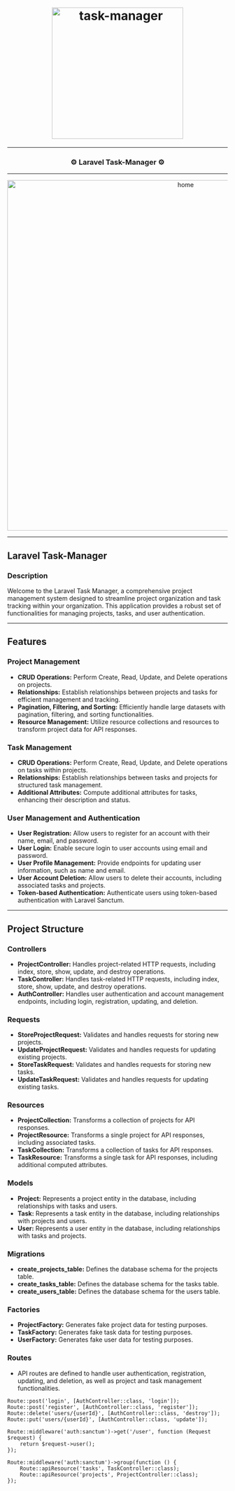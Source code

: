 <h1 align="center">
  <img
    width="300"
    alt="task-manager"
    src="https://live.staticflickr.com/65535/53536587878_9c224bccf2_m.jpg">
</h1>

---

<h3 align="center">
  <strong>
      ⚙️ Laravel Task-Manager ⚙️

  </strong>
</h3>

---

<p align="center">
  <img 
    width="800"
    alt="home"
    src="https://live.staticflickr.com/65535/53536595268_fb8fe151c9.jpg"/>
</p>

---

## Laravel Task-Manager
### Description

Welcome to the Laravel Task Manager, a comprehensive project management system designed to streamline project organization and task tracking within your organization. This application provides a robust set of functionalities for managing projects, tasks, and user authentication.

---

## Features

### Project Management

- **CRUD Operations:** Perform Create, Read, Update, and Delete operations on projects.
- **Relationships:** Establish relationships between projects and tasks for efficient management and tracking.
- **Pagination, Filtering, and Sorting:** Efficiently handle large datasets with pagination, filtering, and sorting functionalities.
- **Resource Management:** Utilize resource collections and resources to transform project data for API responses.

### Task Management

- **CRUD Operations:** Perform Create, Read, Update, and Delete operations on tasks within projects.
- **Relationships:** Establish relationships between tasks and projects for structured task management.
- **Additional Attributes:** Compute additional attributes for tasks, enhancing their description and status.

### User Management and Authentication

- **User Registration:** Allow users to register for an account with their name, email, and password.
- **User Login:** Enable secure login to user accounts using email and password.
- **User Profile Management:** Provide endpoints for updating user information, such as name and email.
- **User Account Deletion:** Allow users to delete their accounts, including associated tasks and projects.
- **Token-based Authentication:** Authenticate users using token-based authentication with Laravel Sanctum.

---

## Project Structure

### Controllers

- **ProjectController:** Handles project-related HTTP requests, including index, store, show, update, and destroy operations.
- **TaskController:** Handles task-related HTTP requests, including index, store, show, update, and destroy operations.
- **AuthController:** Handles user authentication and account management endpoints, including login, registration, updating, and deletion.

### Requests

- **StoreProjectRequest:** Validates and handles requests for storing new projects.
- **UpdateProjectRequest:** Validates and handles requests for updating existing projects.
- **StoreTaskRequest:** Validates and handles requests for storing new tasks.
- **UpdateTaskRequest:** Validates and handles requests for updating existing tasks.

### Resources

- **ProjectCollection:** Transforms a collection of projects for API responses.
- **ProjectResource:** Transforms a single project for API responses, including associated tasks.
- **TaskCollection:** Transforms a collection of tasks for API responses.
- **TaskResource:** Transforms a single task for API responses, including additional computed attributes.

### Models

- **Project:** Represents a project entity in the database, including relationships with tasks and users.
- **Task:** Represents a task entity in the database, including relationships with projects and users.
- **User:** Represents a user entity in the database, including relationships with tasks and projects.

### Migrations

- **create_projects_table:** Defines the database schema for the projects table.
- **create_tasks_table:** Defines the database schema for the tasks table.
- **create_users_table:** Defines the database schema for the users table.

### Factories

- **ProjectFactory:** Generates fake project data for testing purposes.
- **TaskFactory:** Generates fake task data for testing purposes.
- **UserFactory:** Generates fake user data for testing purposes.

### Routes

- API routes are defined to handle user authentication, registration, updating, and deletion, as well as project and task management functionalities.

```
Route::post('login', [AuthController::class, 'login']);
Route::post('register', [AuthController::class, 'register']);
Route::delete('users/{userId}', [AuthController::class, 'destroy']);
Route::put('users/{userId}', [AuthController::class, 'update']);

Route::middleware('auth:sanctum')->get('/user', function (Request $request) {
    return $request->user();
});

Route::middleware('auth:sanctum')->group(function () {
    Route::apiResource('tasks', TaskController::class);
    Route::apiResource('projects', ProjectController::class);
});

```
